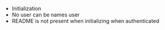 - Initialization
- No user can be names user
- README is not present when initializing when authenticated
